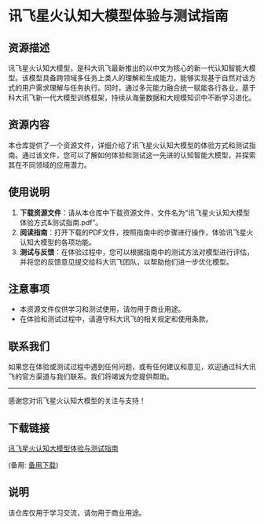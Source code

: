 # 讯飞星火认知大模型体验与测试指南

## 资源描述

讯飞星火认知大模型，是科大讯飞最新推出的以中文为核心的新一代认知智能大模型。该模型具备跨领域多任务上类人的理解和生成能力，能够实现基于自然对话方式的用户需求理解与任务执行。同时，通过多元能力融合统一赋能各行各业，基于科大讯飞新一代大模型训练框架，持续从海量数据和大规模知识中不断学习进化。

## 资源内容

本仓库提供了一个资源文件，详细介绍了讯飞星火认知大模型的体验方式和测试指南。通过该文件，您可以了解如何体验和测试这一先进的认知智能大模型，并探索其在不同领域的应用潜力。

## 使用说明

1. **下载资源文件**：请从本仓库中下载资源文件，文件名为“讯飞星火认知大模型体验方式&测试指南.pdf”。
2. **阅读指南**：打开下载的PDF文件，按照指南中的步骤进行操作，体验讯飞星火认知大模型的各项功能。
3. **测试与反馈**：在体验过程中，您可以根据指南中的测试方法对模型进行评估，并将您的反馈意见提交给科大讯飞团队，以帮助他们进一步优化模型。

## 注意事项

- 本资源文件仅供学习和测试使用，请勿用于商业用途。
- 在体验和测试过程中，请遵守科大讯飞的相关规定和使用条款。

## 联系我们

如果您在体验或测试过程中遇到任何问题，或有任何建议和意见，欢迎通过科大讯飞的官方渠道与我们联系。我们将竭诚为您提供帮助。

---

感谢您对讯飞星火认知大模型的关注与支持！

## 下载链接
[讯飞星火认知大模型体验与测试指南](https://pan.quark.cn/s/ed0dae9bf679) 

(备用: [备用下载](https://pan.baidu.com/s/1K3OiCpcBRVv6TcjuSF5x-Q?pwd=1234))

## 说明

该仓库仅用于学习交流，请勿用于商业用途。
